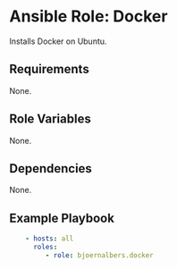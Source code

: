 # Ansible Role: Docker

Installs Docker on Ubuntu.

## Requirements

None.

## Role Variables

None.

## Dependencies

None.

## Example Playbook

```yaml
    - hosts: all
      roles:
         - role: bjoernalbers.docker
```
